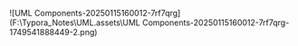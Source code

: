 ![UML Components-20250115160012-7rf7qrg](F:\Typora_Notes\UML.assets\UML Components-20250115160012-7rf7qrg-1749541888449-2.png)